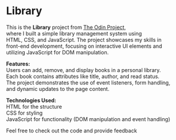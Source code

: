 # Library
This is the **Library** project from [The Odin Project](https://www.theodinproject.com/), 
<br>where I built a simple library management system using 
<br>HTML, CSS, and JavaScript. The project showcases my skills in 
<br>front-end development, focusing on interactive UI elements and 
<br>utilizing JavaScript for DOM manipulation.

**Features:**
<br>Users can add, remove, and display books in a personal library.
<br>Each book contains attributes like title, author, and read status.
<br>The project demonstrates the use of event listeners, form handling, 
<br>and dynamic updates to the page content.

**Technologies Used:**
<br>HTML for the structure
<br>CSS for styling
<br>JavaScript for functionality (DOM manipulation and event handling)

Feel free to check out the code and provide feedback
